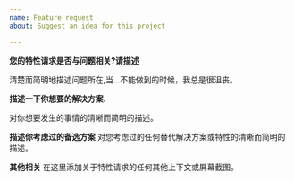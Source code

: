 ```yaml
---
name: Feature request
about: Suggest an idea for this project

---
```


**您的特性请求是否与问题相关?请描述**

清楚而简明地描述问题所在,当...不能做到的时候，我总是很沮丧。

**描述一下你想要的解决方案.**

对你想要发生的事情的清晰而简明的描述。

**描述你考虑过的备选方案**
对您考虑过的任何替代解决方案或特性的清晰而简明的描述。

**其他相关**
在这里添加关于特性请求的任何其他上下文或屏幕截图。
